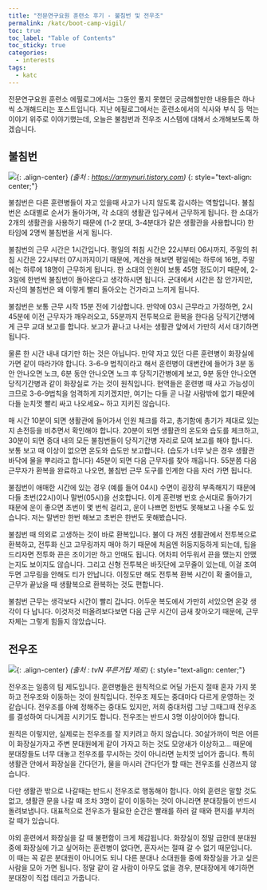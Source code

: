```yaml
---
title: "전문연구요원 훈련소 후기 - 불침번 및 전우조"
permalink: /katc/boot-camp-vigil/
toc: true
toc_label: "Table of Contents"
toc_sticky: true
categories:
  - interests
tags:
  - katc
---
```


전문연구요원 훈련소 에필로그에서는 그동안 풀지 못했던 궁금해할만한 내용들은 하나씩 소개해드리는 포스트입니다. 지난 에필로그에서는 훈련소에서의 식사와 부식 등 먹는 이야기 위주로 이야기했는데, 오늘은 불침번과 전우조 시스템에 대해서 소개해보도록 하겠습니다.

## 불침번

![](https://github.com/JoonsuRyu/images/blob/master/KATC/006/01.png?raw=true){: .align-center}
*(출처 : https://armynuri.tistory.com)*
{: style="text-align: center;"}

불침번은 다른 훈련병들이 자고 있을때 사고가 나지 않도록 감시하는 역할입니다. 불침번은 소대별로 순서가 돌아가며, 각 소대의 생활관 입구에서 근무하게 됩니다. 한 소대가 2개의 생활관을 사용하기 때문에 (1-2 분대, 3-4분대가 같은 생활관을 사용합니다) 한 타임에 2명씩 불침번을 서게 됩니다.

불침번의 근무 시간은 1시간입니다. 평일의 취침 시간은 22시부터 06시까지, 주말의 취침 시간은 22시부터 07시까지이기 때문에, 계산을 해보면 평일에는 하루에 16명, 주말에는 하루에 18명이 근무하게 됩니다. 한 소대의 인원이 보통 45명 정도이기 때문에, 2-3일에 한번씩 불침번이 돌아온다고 생각하시면 됩니다. 군대에서 시간은 참 안가지만, 자신의 불침번은 왜 이렇게 빨리 돌아오는 건가라고 느끼게 됩니다.

불침번은 보통 근무 시작 15분 전에 기상합니다. 만약에 03시 근무라고 가정하면, 2시 45분에 이전 근무자가 깨우러오고, 55분까지 전투복으로 환복을 한다음 당직기간병에게 근무 교대 보고를 합니다. 보고가 끝나고 나서는 생활관 앞에서 가만히 서서 대기하면 됩니다.

물론 한 시간 내내 대기만 하는 것은 아닙니다. 만약 자고 있던 다른 훈련병이 화장실에 가면 같이 따라가야 합니다. 3-6-9 법칙이라고 해서 훈련병이 대변칸에 들어가 3분 동안 안나오면 노크, 6분 동안 안나오면 노크 후 당직기간병에게 보고, 9분 동안 안나오면 당직기간병과 같이 화장실로 가는 것이 원칙입니다. 현역들은 훈련병 때 사고 가능성이 크므로 3-6-9법칙을 엄격하게 지키겠지만, 여기는 다들 곧 나갈 사람밖에 없기 때문에 다들 눈치껏 빨리 싸고 나오세요~ 하고 지키진 않습니다.

매 시간 10분이 되면 생활관에 들어가서 인원 체크를 하고, 총기함에 총기가 제대로 있는지 손전등을 비추면서 확인해야 합니다. 20분이 되면 생활관의 온도와 습도를 체크하고, 30분이 되면 중대 내의 모든 불침번들이 당직기간병 자리로 모여 보고를 해야 합니다. 보통 보고 때 이상이 없으면 온도와 습도만 보고합니다. (습도가 너무 낮은 경우 생활관 바닥에 물을 뿌리라고 합니다) 45분이 되면 다음 근무자를 찾아 깨웁니다. 55분쯤 다음 근무자가 환복을 완료하고 나오면, 불침번 근무 도구를 인계한 다음 자러 가면 됩니다.

불침번이 애매한 시간에 있는 경우 (예를 들어 04시) 수면이 굉장히 부족해지기 때문에 다들 초번(22시)이나 말번(05시)을 선호합니다. 이게 훈련병 번호 순서대로 돌아가기 때문에 운이 좋으면 초번이 몇 번씩 걸리고, 운이 나쁘면 한번도 못해보고 나올 수도 있습니다. 저는 말번만 한번 해보고 초번은 한번도 못해봤습니다.

불침번 때 의외로 고생하는 것이 바로 환복입니다. 불이 다 꺼진 생활관에서 전투복으로 환복하고, 전투화 신고 고무링까지 매야 하기 때문에 처음엔 허둥지둥하게 되는데, 팁을 드리자면 전투화 끈은 조이기만 하고 안매도 됩니다. 어차피 어두워서 끈을 맸는지 안맸는지도 보이지도 않습니다. 그리고 신형 전투복은 바짓단에 고무줄이 있는데, 이걸 조여두면 고무링을 안해도 티가 안납니다. 이정도만 해도 전투복 환복 시간이 확 줄어들고, 근무가 끝났을 때 생활복으로 환복하는 것도 편합니다.

불침번 근무는 생각보다 시간이 빨리 갑니다. 어두운 복도에서 가만히 서있으면 온갖 생각이 다 납니다. 이것저것 떠올려보다보면 다음 근무 시간이 금새 찾아오기 때문에, 근무 자체는 그렇게 힘들지 않았습니다.

## 전우조

![](https://github.com/JoonsuRyu/images/blob/master/KATC/006/02.png?raw=true){: .align-center}
*(출처 : tvN 푸른거탑 제로)*
{: style="text-align: center;"}

전우조는 일종의 팀 제도입니다. 훈련병들은 원칙적으로 어딜 가든지 절때 혼자 가지 못하고 전우조와 이동하는 것이 원칙입니다. 전우조 제도는 중대마다 다르게 운영하는 것 같습니다. 전우조를 아예 정해주는 중대도 있지만, 저희 중대처럼 그냥 그때그때 전우조를 결성하여 다니게끔 시키기도 합니다. 전우조는 반드시 3명 이상이어야 합니다.

원칙은 이렇지만, 실제로는 전우조를 잘 지키려고 하지 않습니다. 30살가까이 먹은 어른이 화장실가자고 주변 분대원에게 같이 가자고 하는 것도 모양새가 이상하고... 때문에 분대장들도 너무 대놓고 전우조를 무시하는 것이 아니라면 눈치껏 넘어가 줍니다. 특히 생활관 안에서 화장실을 간다던가, 물을 마시러 간다던가 할 때는 전우조를 신경쓰지 않습니다.

다만 생활관 밖으로 나갈때는 반드시 전우조로 행동해야 합니다. 야외 훈련은 말할 것도 없고, 생활관 문을 나갈 때 조차 3명이 같이 이동하는 것이 아니라면 분대장들이 반드시 돌려보냅니다. 대표적으로 전우조가 필요한 순간은 빨래를 하러 갈 때와 편지를 부치러 갈 때가 있습니다.

야외 훈련에서 화장실을 갈 때 불편함이 크게 체감됩니다. 화장실이 정말 급한데 분대원 중에 화장실에 가고 싶어하는 훈련병이 없다면, 혼자서는 절때 갈 수 없기 때문입니다. 이 때는 꼭 같은 분대원이 아니어도 되니 다른 분대나 소대원들 중에 화장실을 가고 싶은 사람을 모아 가면 됩니다. 정말 같이 갈 사람이 아무도 없을 경우, 분대장에게 얘기하면 분대장이 직접 데리고 가줍니다.